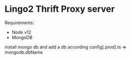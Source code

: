 # Lingo2 Thrift Proxy server
Requirements:
 * Node v12
 * MongoDB 


install mongo db and add a db according config[.prod].ts => mongodb.dbName


